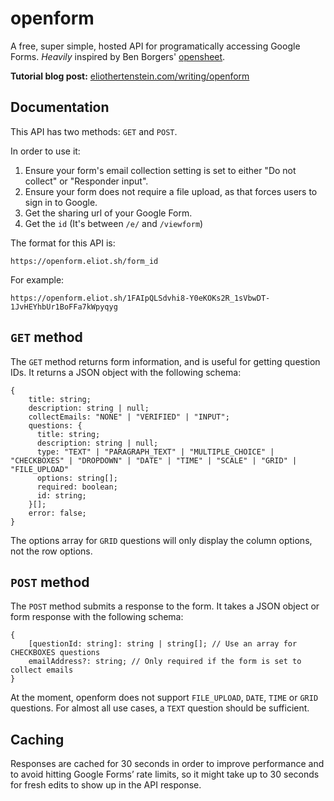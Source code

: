 # openform

A free, super simple, hosted API for programatically accessing Google Forms. _Heavily_ inspired by Ben Borgers' [opensheet](https://github.com/benborgers/opensheet).

**Tutorial blog post:** [eliothertenstein.com/writing/openform](https://eliothertenstein.com/writing/openform)

## Documentation

This API has two methods: `GET` and `POST`.

In order to use it:

1. Ensure your form's email collection setting is set to either "Do not collect" or "Responder input".
2. Ensure your form does not require a file upload, as that forces users to sign in to Google.
3. Get the sharing url of your Google Form.
4. Get the `id` (It's between `/e/` and `/viewform`)

The format for this API is:

```
https://openform.eliot.sh/form_id
```

For example:

```
https://openform.eliot.sh/1FAIpQLSdvhi8-Y0eKOKs2R_1sVbwDT-1JvHEYhbUr1BoFFa7kWpyqyg
```

## `GET` method

The `GET` method returns form information, and is useful for getting question IDs. It returns a JSON object with the following schema:

```
{
    title: string;
    description: string | null;
    collectEmails: "NONE" | "VERIFIED" | "INPUT";
    questions: {
      title: string;
      description: string | null;
      type: "TEXT" | "PARAGRAPH_TEXT" | "MULTIPLE_CHOICE" | "CHECKBOXES" | "DROPDOWN" | "DATE" | "TIME" | "SCALE" | "GRID" | "FILE_UPLOAD"
      options: string[];
      required: boolean;
      id: string;
    }[];
    error: false;
}
```

The options array for `GRID` questions will only display the column options, not the row options.

## `POST` method

The `POST` method submits a response to the form. It takes a JSON object or form response with the following schema:

```
{
    [questionId: string]: string | string[]; // Use an array for CHECKBOXES questions
    emailAddress?: string; // Only required if the form is set to collect emails
}
```

At the moment, openform does not support `FILE_UPLOAD`, `DATE`, `TIME` or `GRID` questions. For almost all use cases, a `TEXT` question should be sufficient.

## Caching

Responses are cached for 30 seconds in order to improve performance and to avoid hitting Google Forms’ rate limits, so it might take up to 30 seconds for fresh edits to show up in the API response.
